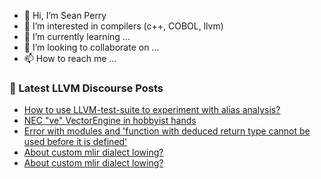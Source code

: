 - 👋 Hi, I’m Sean Perry
- 👀 I’m interested in compilers (c++, COBOL, llvm)
- 🌱 I’m currently learning ...
- 💞️ I’m looking to collaborate on ...
- 📫 How to reach me ...

<!---
s66perry/s66perry is a ✨ special ✨ repository because its `README.md` (this file) appears on your GitHub profile.
You can click the Preview link to take a look at your changes.
--->
### 📕 Latest LLVM Discourse Posts

<!-- DISCOURSE-LLVM:START -->
- [How to use LLVM-test-suite to experiment with alias analysis?](https://discourse.llvm.org/t/how-to-use-llvm-test-suite-to-experiment-with-alias-analysis/69668#post_13)
- [NEC &quot;ve&quot; VectorEngine in hobbyist hands](https://discourse.llvm.org/t/nec-ve-vectorengine-in-hobbyist-hands/67825#post_2)
- [Error with modules and &#39;function with deduced return type cannot be used before it is defined&#39;](https://discourse.llvm.org/t/error-with-modules-and-function-with-deduced-return-type-cannot-be-used-before-it-is-defined/69703#post_1)
- [About custom mlir dialect lowing?](https://discourse.llvm.org/t/about-custom-mlir-dialect-lowing/69697#post_3)
- [About custom mlir dialect lowing?](https://discourse.llvm.org/t/about-custom-mlir-dialect-lowing/69697#post_2)
<!-- DISCOURSE-LLVM:END -->
